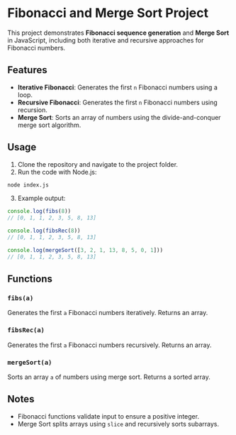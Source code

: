 # Fibonacci and Merge Sort Project

This project demonstrates **Fibonacci sequence generation** and **Merge Sort** in JavaScript, including both iterative and recursive approaches for Fibonacci numbers.

## Features

* **Iterative Fibonacci**: Generates the first `n` Fibonacci numbers using a loop.
* **Recursive Fibonacci**: Generates the first `n` Fibonacci numbers using recursion.
* **Merge Sort**: Sorts an array of numbers using the divide-and-conquer merge sort algorithm.

## Usage

1. Clone the repository and navigate to the project folder.
2. Run the code with Node.js:

```bash
node index.js
```

3. Example output:

```javascript
console.log(fibs(8))
// [0, 1, 1, 2, 3, 5, 8, 13]

console.log(fibsRec(8))
// [0, 1, 1, 2, 3, 5, 8, 13]

console.log(mergeSort([3, 2, 1, 13, 8, 5, 0, 1]))
// [0, 1, 1, 2, 3, 5, 8, 13]
```

## Functions

### `fibs(a)`

Generates the first `a` Fibonacci numbers iteratively. Returns an array.

### `fibsRec(a)`

Generates the first `a` Fibonacci numbers recursively. Returns an array.

### `mergeSort(a)`

Sorts an array `a` of numbers using merge sort. Returns a sorted array.

## Notes

* Fibonacci functions validate input to ensure a positive integer.
* Merge Sort splits arrays using `slice` and recursively sorts subarrays.

